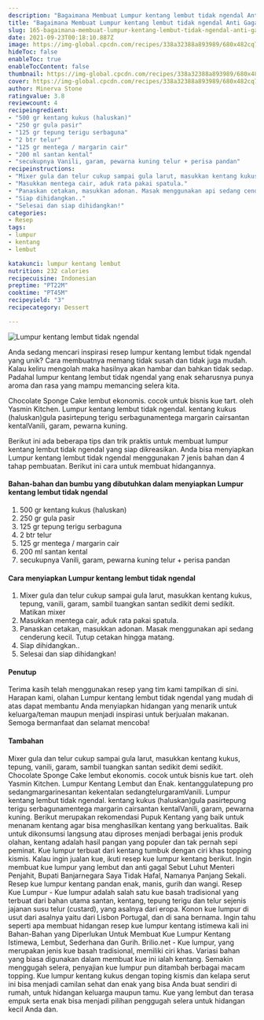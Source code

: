 ```yaml
---
description: "Bagaimana Membuat Lumpur kentang lembut tidak ngendal Anti Gagal"
title: "Bagaimana Membuat Lumpur kentang lembut tidak ngendal Anti Gagal"
slug: 165-bagaimana-membuat-lumpur-kentang-lembut-tidak-ngendal-anti-gagal
date: 2021-09-23T00:18:10.887Z
image: https://img-global.cpcdn.com/recipes/338a32388a893989/680x482cq70/lumpur-kentang-lembut-tidak-ngendal-foto-resep-utama.jpg
hideToc: false
enableToc: true
enableTocContent: false
thumbnail: https://img-global.cpcdn.com/recipes/338a32388a893989/680x482cq70/lumpur-kentang-lembut-tidak-ngendal-foto-resep-utama.jpg
cover: https://img-global.cpcdn.com/recipes/338a32388a893989/680x482cq70/lumpur-kentang-lembut-tidak-ngendal-foto-resep-utama.jpg
author: Minerva Stone
ratingvalue: 3.8
reviewcount: 4
recipeingredient:
- "500 gr kentang kukus (haluskan)"
- "250 gr gula pasir"
- "125 gr tepung terigu serbaguna"
- "2 btr telur"
- "125 gr mentega / margarin cair"
- "200 ml santan kental"
- "secukupnya Vanili, garam, pewarna kuning telur + perisa pandan"
recipeinstructions:
- "Mixer gula dan telur cukup sampai gula larut, masukkan kentang kukus, tepung, vanili, garam, sambil tuangkan santan sedikit demi sedikit. Matikan mixer"
- "Masukkan mentega cair, aduk rata pakai spatula."
- "Panaskan cetakan, masukkan adonan. Masak menggunakan api sedang cenderung kecil. Tutup cetakan hingga matang."
- "Siap dihidangkan.."
- "Selesai dan siap dihidangkan!"
categories:
- Resep
tags:
- lumpur
- kentang
- lembut

katakunci: lumpur kentang lembut 
nutrition: 232 calories
recipecuisine: Indonesian
preptime: "PT22M"
cooktime: "PT45M"
recipeyield: "3"
recipecategory: Dessert

---
```



![Lumpur kentang lembut tidak ngendal](https://img-global.cpcdn.com/recipes/338a32388a893989/680x482cq70/lumpur-kentang-lembut-tidak-ngendal-foto-resep-utama.jpg)

Anda sedang mencari inspirasi resep lumpur kentang lembut tidak ngendal yang unik? Cara membuatnya memang tidak susah dan tidak juga mudah. Kalau keliru mengolah maka hasilnya akan hambar dan bahkan tidak sedap. Padahal lumpur kentang lembut tidak ngendal yang enak seharusnya punya aroma dan rasa yang mampu memancing selera kita.


Chocolate Sponge Cake lembut ekonomis. cocok untuk bisnis kue tart. oleh Yasmin Kitchen. Lumpur kentang lembut tidak ngendal. kentang kukus (haluskan)gula pasirtepung terigu serbagunamentega margarin cairsantan kentalVanili, garam, pewarna kuning. 

Berikut ini ada beberapa tips dan trik praktis untuk membuat lumpur kentang lembut tidak ngendal yang siap dikreasikan. Anda bisa menyiapkan Lumpur kentang lembut tidak ngendal menggunakan 7 jenis bahan dan 4 tahap pembuatan. Berikut ini cara untuk membuat hidangannya.

<!--inarticleads1-->

#### Bahan-bahan dan bumbu yang dibutuhkan dalam menyiapkan Lumpur kentang lembut tidak ngendal

1. 500 gr kentang kukus (haluskan)
1. 250 gr gula pasir
1. 125 gr tepung terigu serbaguna
1. 2 btr telur
1. 125 gr mentega / margarin cair
1. 200 ml santan kental
1. secukupnya Vanili, garam, pewarna kuning telur + perisa pandan

<!--inarticleads2-->

#### Cara menyiapkan Lumpur kentang lembut tidak ngendal

1. Mixer gula dan telur cukup sampai gula larut, masukkan kentang kukus, tepung, vanili, garam, sambil tuangkan santan sedikit demi sedikit. Matikan mixer
1. Masukkan mentega cair, aduk rata pakai spatula.
1. Panaskan cetakan, masukkan adonan. Masak menggunakan api sedang cenderung kecil. Tutup cetakan hingga matang.
1. Siap dihidangkan..
1. Selesai dan siap dihidangkan!

#### Penutup

Terima kasih telah menggunakan resep yang tim kami tampilkan di sini. Harapan kami, olahan Lumpur kentang lembut tidak ngendal yang mudah di atas dapat membantu Anda menyiapkan hidangan yang menarik untuk keluarga/teman maupun menjadi inspirasi untuk berjualan makanan. Semoga bermanfaat dan selamat mencoba!

#### Tambahan

Mixer gula dan telur cukup sampai gula larut, masukkan kentang kukus, tepung, vanili, garam, sambil tuangkan santan sedikit demi sedikit. Chocolate Sponge Cake lembut ekonomis. cocok untuk bisnis kue tart. oleh Yasmin Kitchen. Lumpur Kentang Lembut dan Enak. kentanggulatepung pro sedangmargarinesantan kekentalan sedangtelurgaramVanili. Lumpur kentang lembut tidak ngendal. kentang kukus (haluskan)gula pasirtepung terigu serbagunamentega margarin cairsantan kentalVanili, garam, pewarna kuning. Berikut merupakan rekomendasi Pupuk Kentang yang baik untuk menanam kentang agar bisa menghasilkan kentang yang berkualitas. Baik untuk dikonsumsi langsung atau diproses menjadi berbagai jenis produk olahan, kentang adalah hasil pangan yang populer dan tak pernah sepi peminat. Kue lumpur terbuat dari kentang tumbuk dengan ciri khas topping kismis. Kalau ingin jualan kue, ikuti resep kue lumpur kentang berikut. Ingin membuat kue lumpur yang lembut dan anti gagal Sebut Luhut Menteri Penjahit, Bupati Banjarnegara Saya Tidak Hafal, Namanya Panjang Sekali. Resep kue lumpur kentang pandan enak, manis, gurih dan wangi. Resep Kue Lumpur - Kue lumpur adalah salah satu kue basah tradisional yang terbuat dari bahan utama santan, kentang, tepung terigu dan telur sejenis jajanan susu telur (custard), yang asalnya dari eropa. Konon kue lumpur di usut dari asalnya yaitu dari Lisbon Portugal, dan di sana bernama. Ingin tahu seperti apa membuat hidangan resep kue lumpur kentang istimewa kali ini Bahan-Bahan yang Diperlukan Untuk Membuat Kue Lumpur Kentang Istimewa, Lembut, Sederhana dan Gurih. Brilio.net - Kue lumpur, yang merupakan jenis kue basah tradisional, memiliki ciri khas. Variasi bahan yang biasa digunakan dalam membuat kue ini ialah kentang. Semakin menggugah selera, penyajian kue lumpur pun ditambah berbagai macam topping. Kue lumpur kentang kukus dengan toping kismis dan kelapa serut ini bisa menjadi camilan sehat dan enak yang bisa Anda buat sendiri di rumah, untuk hidangan keluarga maupun tamu. Kue yang lembut dan terasa empuk serta enak bisa menjadi pilihan penggugah selera untuk hidangan kecil Anda dan. 

